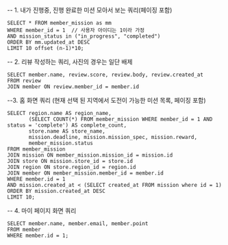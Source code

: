 -- 1. 내가 진행중, 진행 완료한 미션 모아서 보는 쿼리(페이징 포함)

```
SELECT * FROM member_mission as mm
WHERE member_id = 1  // 사용자 아이디는 1이라 가정
AND mission_status in ("in_progress", "completed")
ORDER BY mm.updated_at DESC
LIMIT 10 offset (n-1)*10;
```

-- 2. 리뷰 작성하는 쿼리, 사진의 경우는 일단 배제
```
SELECT member.name, review.score, review.body, review.created_at
FROM review
JOIN member ON review.member_id = member.id
```
--3. 홈 화면 쿼리 (현재 선택 된 지역에서 도전이 가능한 미션 목록, 페이징 포함)

```
SELECT region.name AS region_name, 
       (SELECT COUNT(*) FROM member_mission WHERE member_id = 1 AND status = 'complete') AS complete_count,
       store.name AS store_name,
       mission.deadline, mission.mission_spec, mission.reward, 
       member_mission.status
FROM member_mission
JOIN mission ON member_mission.mission_id = mission.id
JOIN store ON mission.store_id = store.id
JOIN region ON store.region_id = region.id
JOIN member ON member_mission.member_id = member.id
WHERE member.id = 1
AND mission.created_at < (SELECT created_at FROM mission where id = 1)
ORDER BY mission.created_at DESC
LIMIT 10;
```

-- 4. 마이 페이지 화면 쿼리
```
SELECT member.name, member.email, member.point
FROM member
WHERE member.id = 1;
```